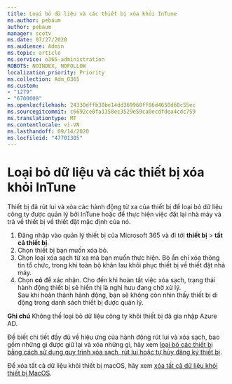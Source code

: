 ```yaml
---
title: Loại bỏ dữ liệu và các thiết bị xóa khỏi InTune
ms.author: pebaum
author: pebaum
manager: scotv
ms.date: 07/27/2020
ms.audience: Admin
ms.topic: article
ms.service: o365-administration
ROBOTS: NOINDEX, NOFOLLOW
localization_priority: Priority
ms.collection: Adm_O365
ms.custom:
- "1279"
- "6700008"
ms.openlocfilehash: 24330dffb38be14dd369960ff86d4650d60c55ec
ms.sourcegitcommit: c6692ce0fa1358ec3529e59ca0ecdfdea4cdc759
ms.translationtype: MT
ms.contentlocale: vi-VN
ms.lasthandoff: 09/14/2020
ms.locfileid: "47701305"
---
```

# <a name="removing-data-and-wiping-devices-from-intune"></a>Loại bỏ dữ liệu và các thiết bị xóa khỏi InTune

Thiết bị đã rút lui và xóa các hành động từ xa của thiết bị để loại bỏ dữ liệu công ty được quản lý bởi InTune hoặc để thực hiện việc đặt lại nhà máy và trả về thiết bị về thiết đặt mặc định của nó.

1. Đăng nhập vào quản lý thiết bị của Microsoft 365 và đi tới **thiết bị**  >  **tất cả thiết bị**.
2. Chọn thiết bị bạn muốn xóa bỏ.
3. Chọn loại xóa sạch từ xa mà bạn muốn thực hiện. Bỏ ẩn chỉ xóa thông tin tổ chức, trong khi toàn bộ khăn lau khôi phục thiết bị về thiết đặt nhà máy.
4. Chọn **có** để xác nhận. Cho đến khi hoàn tất việc xóa sạch, trạng thái hành động thiết bị sẽ hiển thị là nghỉ hưu đang chờ xử lý.</br>
    Sau khi hoàn thành hành động, bạn sẽ không còn nhìn thấy thiết bị di động trong danh sách thiết bị được quản lý.

**Ghi chú** Không thể loại bỏ dữ liệu công ty khỏi thiết bị đã gia nhập Azure AD.

Để biết chi tiết đầy đủ về hiệu ứng của hành động rút lui và xóa sạch, bao gồm những gì được giữ lại và xóa những gì, hãy xem [loại bỏ các thiết bị bằng cách sử dụng quy trình xóa sạch, rút lui hoặc tự hủy đăng ký thiết bị](https://docs.microsoft.com/intune/devices-wipe).

Để xóa tất cả dữ liệu khỏi thiết bị macOS, hãy xem [xóa tất cả dữ liệu khỏi thiết bị MacOS](https://docs.microsoft.com/intune/device-erase).